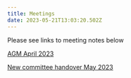 ```yaml
---
title: Meetings
date: 2023-05-21T13:03:20.502Z
---
```

Please see links to meeting notes below 

[AGM   April 2023](https://longmynd.org/img/agm_minutes_april_2023.pdf)

[New committee handover May 2023](https://longmynd.org/img/lmsc-handover-17-05-2023.pdf)